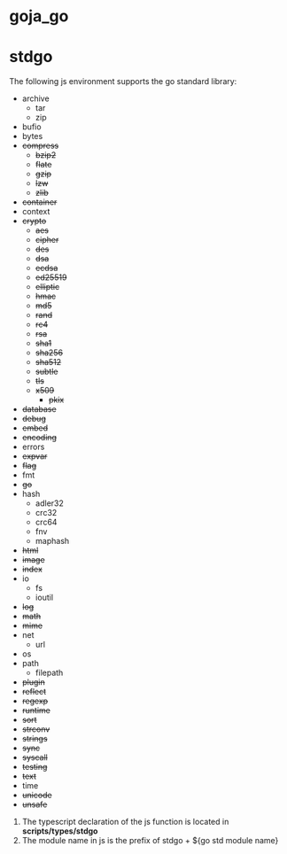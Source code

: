 # goja_go

# stdgo

The following js environment supports the go standard library:

* archive
   * tar
   * zip
* bufio
* bytes
* ~~compress~~
   * ~~bzip2~~
   * ~~flate~~
   * ~~gzip~~
   * ~~lzw~~
   * ~~zlib~~
* ~~container~~
* context
* ~~crypto~~
   * ~~aes~~
   * ~~cipher~~
   * ~~des~~
   * ~~dsa~~
   * ~~ecdsa~~
   * ~~ed25519~~
   * ~~elliptic~~
   * ~~hmac~~
   * ~~md5~~
   * ~~rand~~
   * ~~rc4~~
   * ~~rsa~~
   * ~~sha1~~
   * ~~sha256~~
   * ~~sha512~~
   * ~~subtle~~
   * ~~tls~~
   * ~~x509~~
      * ~~pkix~~
* ~~database~~
* ~~debug~~
* ~~embed~~
* ~~encoding~~
* errors
* ~~expvar~~
* ~~flag~~
* fmt
* ~~go~~
* hash
   * adler32
   * crc32
   * crc64
   * fnv
   * maphash
* ~~html~~
* ~~image~~
* ~~index~~
* io
   * fs
   * ioutil
* ~~log~~
* ~~math~~
* ~~mime~~
* net
   * url
* os
* path
   * filepath
* ~~plugin~~
* ~~reflect~~
* ~~regexp~~
* ~~runtime~~
* ~~sort~~
* ~~strconv~~
* ~~strings~~
* ~~sync~~
* ~~syscall~~
* ~~testing~~
* ~~text~~
* time
* ~~unicode~~
* ~~unsafe~~

1. The typescript declaration of the js function is located in **scripts/types/stdgo**
2. The module name in js is the prefix of stdgo + ${go std module name}